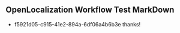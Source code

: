 ## OpenLocalization Workflow Test MarkDown
* f5921d05-c915-41e2-894a-6df06a4b6b3e thanks!

<!--HONumber=Aug16_HO1-->


